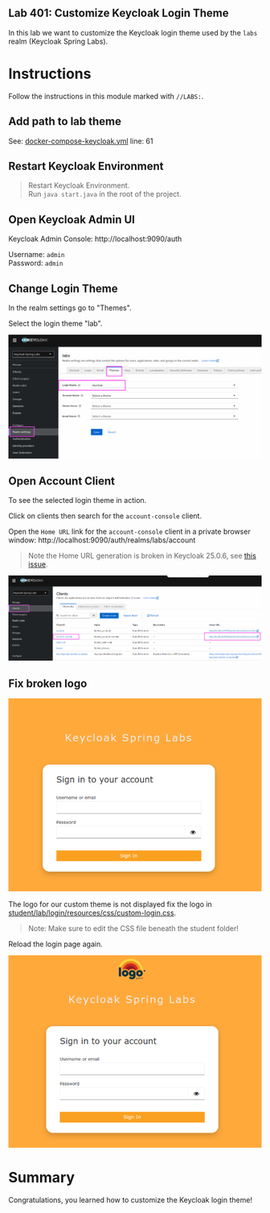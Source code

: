 Lab 401: Customize Keycloak Login Theme
---

In this lab we want to customize the Keycloak login theme used by the `labs` realm (Keycloak Spring Labs).

# Instructions

Follow the instructions in this module marked with `//LABS:`.

## Add path to lab theme

See: [docker-compose-keycloak.yml](docker-compose-keycloak.yml) line: 61

## Restart Keycloak Environment
> Restart Keycloak Environment.  
> Run `java start.java` in the root of the project.

## Open Keycloak Admin UI

Keycloak Admin Console: http://localhost:9090/auth

Username: `admin`  
Password: `admin`

## Change Login Theme

In the realm settings go to "Themes".

Select the login theme "lab".

![img.png](img.png)

## Open Account Client

To see the selected login theme in action.  

Click on clients then search for the `account-console` client.  

Open the `Home URL` link for the `account-console` client in a private browser window: http://localhost:9090/auth/realms/labs/account

> Note the Home URL generation is broken in Keycloak 25.0.6, see [this issue](https://github.com/keycloak/keycloak/issues/31038#issuecomment-2369168729).

![img_account_console_link.png](./img_account_console_link.png)

## Fix broken logo

![img_1.png](img_1.png)

The logo for our custom theme is not displayed fix the logo in [student/lab/login/resources/css/custom-login.css](student/lab/login/resources/css/custom-login.css).
> Note: Make sure to edit the CSS file beneath the student folder!

Reload the login page again.

![img_2.png](img_2.png)

# Summary

Congratulations, you learned how to customize the Keycloak login theme!